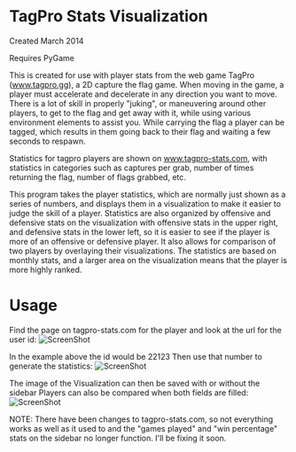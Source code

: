 TagPro Stats Visualization
============
Created March 2014

Requires PyGame

This is created for use with player stats from the web game TagPro (www.tagpro.gg), a 2D capture the flag game. When moving in the game, a player must accelerate and decelerate in any direction you want to move. There is a lot of skill in properly "juking", or maneuvering around other players, to get to the flag and get away with it, while using various environment elements to assist you. While carrying the flag a player can be tagged, which results in them going back to their flag and waiting a few seconds to respawn.

Statistics for tagpro players are shown on www.tagpro-stats.com, with statistics in categories such as captures per grab, number of times returning the flag, number of flags grabbed, etc.

This program takes the player statistics, which are normally just shown as a series of numbers, and displays them in a visualization to make it easier to judge the skill of a player. Statistics are also organized by offensive and defensive stats on the visualization with offensive stats in the upper right, and defensive stats in the lower left, so it is easier to see if the player is more of an offensive or defensive player. It also allows for comparison of two players by overlaying their visualizations. The statistics are based on monthly stats, and a larger area on the visualization means that the player is more highly ranked.

Usage
======
Find the page on tagpro-stats.com for the player and look at the url for the user id:
![ScreenShot](https://i.imgur.com/NqVslKy.png)

In the example above the id would be 22123
Then use that number to generate the statistics:
![ScreenShot](https://i.imgur.com/i6oQSMw.png)

The image of the Visualization can then be saved with or without the sidebar
Players can also be compared when both fields are filled:
![ScreenShot](https://i.imgur.com/GA6H1GU.png)


NOTE: There have been changes to tagpro-stats.com, so not everything works as well as it used to and the "games played" and "win percentage" stats on the sidebar no longer function. I'll be fixing it soon.
